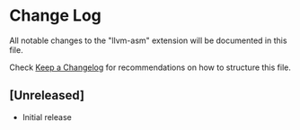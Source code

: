 # Change Log

All notable changes to the "llvm-asm" extension will be documented in this file.

Check [Keep a Changelog](http://keepachangelog.com/) for recommendations on how to structure this file.

## [Unreleased]

- Initial release